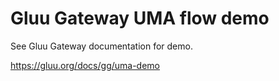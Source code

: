 # Gluu Gateway UMA flow demo

See Gluu Gateway documentation for demo.

https://gluu.org/docs/gg/uma-demo